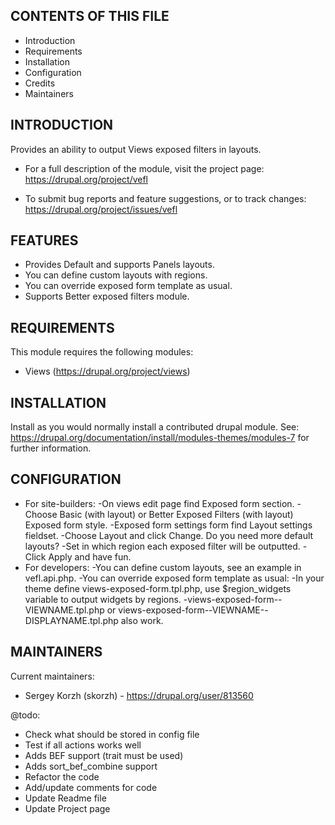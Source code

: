 CONTENTS OF THIS FILE
---------------------

 * Introduction
 * Requirements
 * Installation
 * Configuration
 * Credits
 * Maintainers


INTRODUCTION
------------
Provides an ability to output Views exposed filters in layouts.

 * For a full description of the module, visit the project page:
   https://drupal.org/project/vefl

 * To submit bug reports and feature suggestions, or to track changes:
   https://drupal.org/project/issues/vefl


FEATURES
--------
 * Provides Default and supports Panels layouts.
 * You can define custom layouts with regions.
 * You can override exposed form template as usual.
 * Supports Better exposed filters module.


REQUIREMENTS
------------
This module requires the following modules:
 * Views (https://drupal.org/project/views)


INSTALLATION
------------
Install as you would normally install a contributed drupal module.
See: https://drupal.org/documentation/install/modules-themes/modules-7
for further information.


CONFIGURATION
-------------
* For site-builders:
  -On views edit page find Exposed form section.
  -Choose Basic (with layout) or Better Exposed Filters (with layout) Exposed form style.
  -Exposed form settings form find Layout settings fieldset.
  -Choose Layout and click Change. Do you need more default layouts?
  -Set in which region each exposed filter will be outputted.
  -Click Apply and have fun.
* For developers:
  -You can define custom layouts, see an example in vefl.api.php.
  -You can override exposed form template as usual:
  -In your theme define views-exposed-form.tpl.php, use $region_widgets variable to output widgets by regions.
  -views-exposed-form--VIEWNAME.tpl.php or views-exposed-form--VIEWNAME--DISPLAYNAME.tpl.php also work.

MAINTAINERS
-----------
Current maintainers:
 * Sergey Korzh (skorzh) - https://drupal.org/user/813560

@todo:
- Check what should be stored in config file
- Test if all actions works well
- Adds BEF support (trait must be used)
- Adds sort_bef_combine support
- Refactor the code
- Add/update comments for code
- Update Readme file
- Update Project page